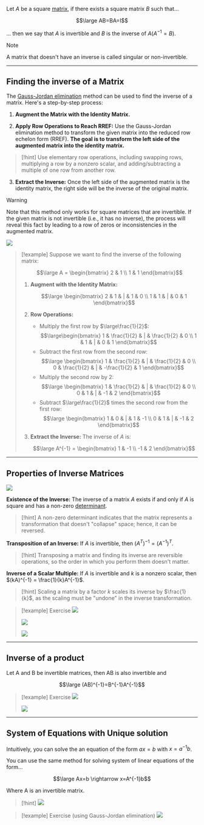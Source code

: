 Let $A$ be a square [matrix](Matrix%20(ML).md), if there exists a square matrix $B$ such that...

$$\large AB=BA=I$$

... then we say that $A$ is invertible and $B$ is the inverse of $A$($A^{-1} = B$).

> [!note]
> A matrix that doesn't have an inverse is called singular or non-invertible.

---

## Finding the inverse of a Matrix

The [Gauss-Jordan elimination](Gaussian%20Elimination.md) method can be used to find the inverse of a matrix. Here's a step-by-step process:

1. **Augment the Matrix with the Identity Matrix.**

2. **Apply Row Operations to Reach RREF:** Use the Gauss-Jordan elimination method to transform the given matrix into the reduced row echelon form (RREF). **The goal is to transform the left side of the augmented matrix into the identity matrix.**

> [!hint]
>    Use elementary row operations, including swapping rows, multiplying a row by a nonzero scalar, and adding/subtracting a multiple of one row from another row.


3. **Extract the Inverse:** Once the left side of the augmented matrix is the identity matrix, the right side will be the inverse of the original matrix.


> [!warning]
> Note that this method only works for square matrices that are invertible. 
> If the given matrix is not invertible (i.e., it has no inverse), the process will reveal this fact by leading to a row of zeros or inconsistencies in the augmented matrix.
> 
> ![](../z_images/Pasted%20image%2020230809124506.png)

> [!example]
> Suppose we want to find the inverse of the following matrix:
> 
> $$\large A = \begin{bmatrix} 2 & 1 \\ 1 & 1 \end{bmatrix}$$
> 
> 1. **Augment with the Identity Matrix:**
> 
>    $$\large \begin{bmatrix} 2 & 1 & | & 1 & 0 \\ 1 & 1 & | & 0 & 1 \end{bmatrix}$$
> 
> 2. **Row Operations:**
>    - Multiply the first row by $\large\frac{1}{2}$:
>      $$\large\begin{bmatrix} 1 & \frac{1}{2} & | & \frac{1}{2} & 0 \\ 1 & 1 & | & 0 & 1 \end{bmatrix}$$
>    - Subtract the first row from the second row:
>      $$\large \begin{bmatrix} 1 & \frac{1}{2} & | & \frac{1}{2} & 0 \\ 0 & \frac{1}{2} & | & -\frac{1}{2} & 1 \end{bmatrix}$$
>    - Multiply the second row by 2:
>      $$\large \begin{bmatrix} 1 & \frac{1}{2} & | & \frac{1}{2} & 0 \\ 0 & 1 & | & -1 & 2 \end{bmatrix}$$
>    - Subtract $\large\frac{1}{2}$ times the second row from the first row:
>      $$\large \begin{bmatrix} 1 & 0 & | & 1 & -1 \\ 0 & 1 & | & -1 & 2 \end{bmatrix}$$
> 
> 3. **Extract the Inverse:**
>    The inverse of $A$ is:
> 
>    $$\large A^{-1} = \begin{bmatrix} 1 & -1 \\ -1 & 2 \end{bmatrix}$$

---

## Properties of Inverse Matrices

![](../z_images/Pasted%20image%2020230810113050.png)

**Existence of the Inverse:**
The inverse of a matrix $A$ exists if and only if $A$ is square and has a non-zero [determinant](Determinant.md).

> [!hint]
> A non-zero determinant indicates that the matrix represents a transformation that doesn't "collapse" space; hence, it can be reversed.


**Transposition of an Inverse:**
If $A$ is invertible, then $(A^T)^{-1} = (A^{-1})^T$.

> [!hint]
> Transposing a matrix and finding its inverse are reversible operations, so the order in which you perform them doesn't matter.


**Inverse of a Scalar Multiple:**
If $A$ is invertible and $k$ is a nonzero scalar, then $(kA)^{-1} = \frac{1}{k}A^{-1}$.

> [!hint]
> Scaling a matrix by a factor  $k$ scales its inverse by  $\frac{1}{k}$, as the scaling must be "undone" in the inverse transformation.



> [!example] Exercise
> ![](../z_images/Pasted%20image%2020230810113210.png)
> 
> ![](../z_images/Pasted%20image%2020230810113229.png)
> 
> ![](../z_images/Pasted%20image%2020230810113241.png)

---

## Inverse of a product

Let A and B be invertible matrices, then AB is also invertible and

$$\large (AB)^{-1}=B^{-1}A^{-1}$$


> [!example] Exercise
> ![](../z_images/Pasted%20image%2020230810113548.png)
> 
> ![](../z_images/Pasted%20image%2020230810113614.png)

---

## System of Equations with Unique solution

Intuitively, you can solve the an equation of the form $ax=b$ with $x=a^{-1}b$.

You can use the same method for solving system of linear equations of the form...

$$\large Ax=b \rightarrow x=A^{-1}b$$

Where A is an invertible matrix.

> [!hint]
> ![](../z_images/Pasted%20image%2020230810121009.png)

> [!example] Exercise (using Gauss-Jordan elimination)
> ![](../z_images/Pasted%20image%2020230810121339.png)
